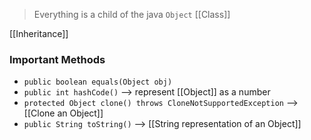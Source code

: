 > Everything is a child of the java `Object` [[Class]]


[[Inheritance]]

### Important Methods
- `public boolean equals(Object obj)` 
- `public int hashCode()` --> represent [[Object]] as a number
- `protected Object clone() throws CloneNotSupportedException` --> [[Clone an Object]]
- `public String toString()` --> [[String representation of an Object]] 